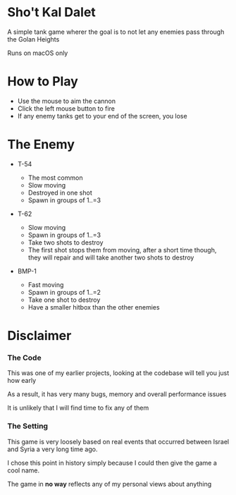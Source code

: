 
# Sho't Kal Dalet

A simple tank game wherer the goal is to not let any enemies pass through the Golan Heights

Runs on macOS only

# How to Play

- Use the mouse to aim the cannon
- Click the left mouse button to fire
- If any enemy tanks get to your end of the screen, you lose

# The Enemy

- T-54
  - The most common 
  - Slow moving
  - Destroyed in one shot
  - Spawn in groups of 1..=3

- T-62
  - Slow moving
  - Spawn in groups of 1..=3
  - Take two shots to destroy
  - The first shot stops them from moving, after a short time though, they will repair and will take another two shots to destroy

- BMP-1
  - Fast moving
  - Spawn in groups of 1..=2
  - Take one shot to destroy
  - Have a smaller hitbox than the other enemies

# Disclaimer

### The Code

This was one of my earlier projects, looking at the codebase will tell you just how early

As a result, it has very many bugs, memory and overall performance issues

It is unlikely that I will find time to fix any of them

### The Setting

This game is very loosely based on real events that occurred between Israel and Syria a very long time ago. 

I chose this point in history simply because I could then give the game a cool name. 

The game in **no way** reflects any of my personal views about anything
